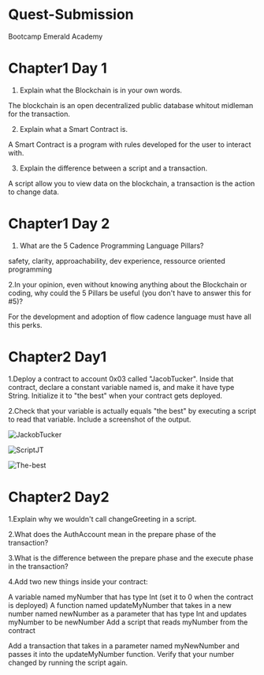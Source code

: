 # Quest-Submission
Bootcamp Emerald Academy

# Chapter1 Day 1
1. Explain what the Blockchain is in your own words.
 
The blockchain is an open decentralized public database whitout midleman for the transaction.

2. Explain what a Smart Contract is.

A Smart Contract is a program with rules developed for the user to interact with.

3. Explain the difference between a script and a transaction.

A script allow you to view data on the blockchain, a transaction is the action to change data.

# Chapter1 Day 2
1. What are the 5 Cadence Programming Language Pillars?

safety, clarity, approachability, dev experience, ressource oriented programming

2.In your opinion, even without knowing anything about the Blockchain or coding, why could the 5 Pillars be useful (you don't have to answer this for #5)?

For the development and adoption of  flow cadence language must have all this perks.

# Chapter2 Day1
1.Deploy a contract to account 0x03 called "JacobTucker". Inside that contract, declare a constant variable named is, and make it have type String. Initialize it to "the best" when your contract gets deployed.



2.Check that your variable is actually equals "the best" by executing a script to read that variable. Include a screenshot of the output.

![JackobTucker](https://user-images.githubusercontent.com/79799749/188926959-1dfae10b-2e6d-498a-ad8a-acf82ec312d8.png)

![ScriptJT](https://user-images.githubusercontent.com/79799749/188927563-15e479c8-29c6-4a98-ac44-af30f04af228.png)

![The-best](https://user-images.githubusercontent.com/79799749/188893515-80b90e12-6246-4b64-81e3-f62b3ac9b13b.png)

# Chapter2 Day2

1.Explain why we wouldn't call changeGreeting in a script.

2.What does the AuthAccount mean in the prepare phase of the transaction?

3.What is the difference between the prepare phase and the execute phase in the transaction?

4.Add two new things inside your contract:

A variable named myNumber that has type Int (set it to 0 when the contract is deployed)
A function named updateMyNumber that takes in a new number named newNumber as a parameter that has type Int and updates myNumber to be newNumber
Add a script that reads myNumber from the contract

Add a transaction that takes in a parameter named myNewNumber and passes it into the updateMyNumber function. Verify that your number changed by running the script again.
